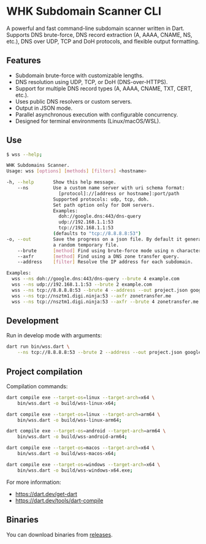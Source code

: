 # WHK Subdomain Scanner CLI

A powerful and fast command-line subdomain scanner written in Dart.  
Supports DNS brute-force, DNS record extraction (A, AAAA, CNAME, NS, etc.),
DNS over UDP, TCP and DoH protocols, and flexible output formatting.


## Features

- Subdomain brute-force with customizable lengths.
- DNS resolution using UDP, TCP, or DoH (DNS-over-HTTPS).
- Support for multiple DNS record types (A, AAAA, CNAME, TXT, CERT, etc.).
- Uses public DNS resolvers or custom servers.
- Output in JSON mode.
- Parallel asynchronous execution with configurable concurrency.
- Designed for terminal environments (Linux/macOS/WSL).


## Use

```bash
$ wss --help;

WHK Subdomains Scanner.
Usage: wss [options] [methods] [filters] <hostname>

-h, --help       Show this help message.
    --ns         Use a custom name server with uri schema format:
                   [protocol]://[address or hostname]:port/path
                 Supported protocols: udp, tcp, doh.
                 Set path option only for DoH servers.
                 Examples:
                   doh://google.dns:443/dns-query
                   udp://192.168.1.1:53
                   tcp://192.168.1.1:53
                 (defaults to "tcp://8.8.8.8:53")
-o, --out        Save the progress on a json file. By default it generates
                 a random temporary file.
    --brute      [method] Find using brute-force mode using n characters.
    --axfr       [method] Find using a DNS zone transfer query.
    --address    [filter] Resolve the IP address for each subdomain.

Examples:
  wss --ns doh://google.dns:443/dns-query --brute 4 example.com
  wss --ns udp://192.168.1.1:53 --brute 2 example.com
  wss --ns tcp://8.8.8.8:53 --brute 4 --address --out project.json google.com
  wss --ns tcp://nsztm1.digi.ninja:53 --axfr zonetransfer.me
  wss --ns tcp://nsztm1.digi.ninja:53 --axfr --brute 4 zonetransfer.me
```

## Development

Run in develop mode with arguments:

```bash
dart run bin/wss.dart \
    --ns tcp://8.8.8.8:53 --brute 2 --address --out project.json google.com;
```

## Project compilation

Compilation commands:

```bash
dart compile exe --target-os=linux --target-arch=x64 \
    bin/wss.dart -o build/wss-linux-x64;

dart compile exe --target-os=linux --target-arch=arm64 \
    bin/wss.dart -o build/wss-linux-arm64;

dart compile exe --target-os=android --target-arch=arm64 \
    bin/wss.dart -o build/wss-android-arm64;

dart compile exe --target-os=macos --target-arch=x64 \
    bin/wss.dart -o build/wss-macos-x64;

dart compile exe --target-os=windows --target-arch=x64 \
    bin/wss.dart -o build/wss-windows-x64.exe;
```

For more information:
- https://dart.dev/get-dart
- https://dart.dev/tools/dart-compile


## Binaries

You can download binaries from [releases](https://github.com/yhojann-cl/dart-cli-subdomain-scanner/releases).